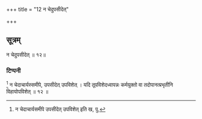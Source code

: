 +++
title = "12 न चेदुपसीदेत्"

+++
## सूत्रम्
न चेदुपसीदेत् ॥ १२॥
### टिप्पनी
[^१] न चेदाचार्यस्समीपे, उपसीदेत् उपविशेत् । यदि तूपविशेदध्वापन्नः कर्मयुक्तो वा तदोपानत्प्रभृतीनि विहायोपविशेत् ॥ १२ ॥  

[^१]: न चेदाचार्यसमीपे उपसीदेत् उपविशेत् इति ख, पु.
